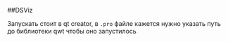##DSViz

Запускать стоит в qt creator, в ```.pro``` файле кажется нужно указать путь до библиотеки qwt чтобы оно запустилось
